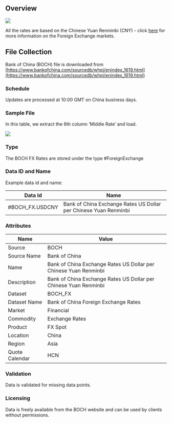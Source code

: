 ## Overview

![](/img/data/boch.png)

All the rates are based on the Chinese Yuan Renminbi (CNY) - click [here](/docs/data/fx) for more information on the Foreign Exchange markets.

## File Collection

Bank of China (BOCH) file is downloaded from [https://www.bankofchina.com/sourcedb/whpj/enindex_1619.html](https://www.bankofchina.com/sourcedb/whpj/enindex_1619.html)

### Schedule

Updates are processed at 10:00 GMT on China business days.

### Sample File

In this table, we extract the 6th column ‘Middle Rate’ and load.

![](/attachments/216367291/216367308.png)

### Type

The BOCH FX Rates are stored under the type #ForeignExchange

### Data ID and Name

Example data id and name:

|Data Id|Name|
|-|-|
|#BOCH_FX.USDCNY|Bank of China Exchange Rates US Dollar per Chinese Yuan Renminbi|

### Attributes

|Name|Value|
|-|-|
|Source|BOCH|
|Source Name|Bank of China|
|Name|Bank of China Exchange Rates US Dollar per Chinese Yuan Renminbi|
|Description|Bank of China Exchange Rates US Dollar per Chinese Yuan Renminbi|
|Dataset|BOCH_FX|
|Dataset Name|Bank of China Foreign Exchange Rates|
|Market|Financial|
|Commodity|Exchange Rates|
|Product|FX Spot|
|Location|China|
|Region|Asia|
|Quote Calendar|HCN|

### Validation

Data is validated for missing data points.

### Licensing

Data is freely available from the BOCH website and can be used by clients without permissions.


